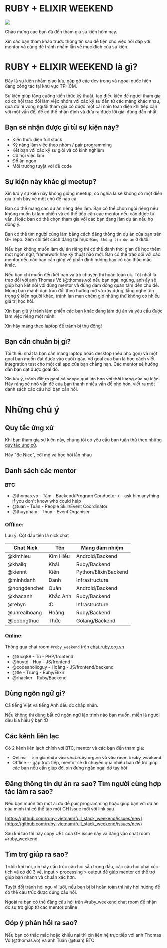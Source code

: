 # RUBY + ELIXIR WEEKEND

![](http://i.giphy.com/HoffxyN8ghVuw.gif)

Chào mừng các bạn đã đến tham gia sự kiện hôm nay.

Xin các bạn tham khảo trước thông tin sau để tiện cho việc
hỏi đáp với mentor và cũng để tránh nhầm lẫn về mục đích
của sự kiện.

# RUBY + ELIXIR WEEKEND là gì?

Đây là sự kiện nhằm giao lưu, gặp gỡ các dev trong và
ngoài nước hiện đang công tác tại khu vực TPHCM.

Sự kiện giúp tăng cường kiến thức kỹ thuật, tạo điều
kiện để người tham gia có cơ hội trao đổi làm việc nhóm
với các kỹ sư đến từ các mảng khác nhau, qua đó hi vọng
người tham gia có được một cái nhìn toàn diện khi tiếp cận với một vấn đề, để có thể nhận định và đưa ra được lời giải đúng đắn nhất.

## Bạn sẽ nhận được gì từ sự kiện này?

* Kiến thức diện full stack
* Kỹ năng làm việc theo nhóm / pair programming
* Kết bạn với các kỹ sư giỏi và có kinh nghiệm
* Cơ hội việc làm
* Đồ ăn ngon
* Môi trường tuyệt vời để code

## Sự kiện này khác gì meetup?

Xin lưu ý sự kiện này không giống meetup, có nghĩa là
sẽ không có một diễn giả trình bày về một chủ để nào cả.

Bạn có thể mang các dự án riêng đến làm. Bạn có thể chọn
ngồi riêng nếu không muốn bị làm phiền và có thể tiếp cận
các mentor nếu cần được tư vấn. Hoặc bạn có thể chọn tham
gia với các bạn đang làm dự án nếu họ đồng ý.

Bạn có thể tìm người cùng làm bằng cách đăng thông tin
dự án của bạn trên GH repo. Xem chi tiết cách đăng tại
mục `Đăng thông tin dự án` ở dưới.

Nếu bạn không muốn làm dự án riêng thì có thể dành thời
gian để học thêm một ngôn ngữ, framework hay kỹ thuật nào
mới. Bạn có thể trao đổi với các mentor nếu các bạn cần
giúp về phần định hướng hay có các thắc mắc khác.

Nếu bạn chỉ muốn đến kết bạn và trò chuyện thì hoàn toàn
ok. Tốt nhất là trao đổi với anh Thomas Võ (@thomas.vo) nếu
bạn ngại ngùng, anh ấy sẽ giúp bạn kết nối với đúng mentor và đúng
đám đông quan tâm đến chủ đề. Mong bạn mạnh dạn trao đổi
theo hướng mở và xây dựng, lắng nghe tôn trọng ý kiến
người khác, tránh lan man chém gió những thứ không có
nhiều giá trị học hỏi.

Xin bạn giữ ý tránh làm phiền các bạn khác đang làm
dự án và yêu cầu được làm việc riêng một mình.

Xin hãy mang theo laptop để tránh bị thụ động!

## Bạn cần chuẩn bị gì?

Tối thiểu nhất là bạn cần mang laptop hoặc desktop (nếu nhỏ gọn)
và một goal bạn muốn đạt được vào cuối ngày. Vd goal của bạn
là học cách viết integration test cho một cái app của bạn chẳng
hạn. Các mentor sẽ hướng dẫn bạn đạt được goal đó.

Xin lưu ý, tránh đặt ra goal có scope quá lớn hơn với thời lượng
của sự kiện. Hãy ráng xé nhỏ vấn đề của bạn thành nhiều vấn
đề nhỏ hơn, viết ra một danh sách các câu hỏi bạn cần hỏi.

# Những chú ý

## Quy tắc ứng xử

Khi bạn tham gia sự kiện này, chúng tôi có yêu cầu
bạn tuân thủ theo những [quy tắc ứng xử](http://ruby.org.vn/code-of-conduct.html). 

Hãy "Be Nice", cởi mở và học hỏi lẫn nhau

## Danh sách các mentor

### BTC

* @thomas.vo - Tâm - Backend/Program Conductor <-- ask him anything if you don't know who could help
* @tuan - Tuấn - People Skill/Event Coordinator
* @thuypham - Thuý - Event Organiser

### Offline:

Lưu ý: Cột đầu tiên là nick chat

| Chat Nick | Tên | Mảng đảm nhiệm |
| --------- | --- | -------------- |
| @kimhieu | Kim Hiếu | Android/Backend |
| @khailq | Khải | Ruby/Backend |
| @kiennt | Kiên | Python/Elixir/Backend |
| @minhdanh | Danh | Infrastructure |
| @nongdenchet | Quân | Android/Backend |
| @khacanh | Khắc Anh | Ruby/Backend |
| @rebyn | :D | Infrastructure |
| @unrealhoang | Hoàng | Ruby/Backend |
| @ledongthuc | Thức | Golang/Backend |

### Online:

Thông qua chat room `#ruby_weekend` trên [chat.ruby.org.vn](http://chat.ruby.org.vn)

* @tucq88 - Tú - PHP/frontend
* @huytd - Huy - JS/frontend
* @codeaholicguy - Hoàng - JS/frontend/backend
* @tle - Trung - Ruby/Elixir
* @rhacker - Ruby/Backend

## Dùng ngôn ngữ gì?

Cả tiếng Việt và tiếng Anh đều đc chấp nhận.

Nếu không thì dùng bất cứ ngôn ngữ lập trình nào bạn
muốn, miễn là người đầu kia hiểu ý bạn :D

## Các kênh liên lạc

Có 2 kênh liên lạch chính với BTC, mentor và các bạn đến
tham gia:

* Online -- xin gia nhập vào chat.ruby.org.vn và vào room #ruby_weekend
* Offline -- gặp trực tiếp, mentor sẽ di chuyển qua nhiều
bàn để trợ giúp các bạn nếu cần giúp đỡ, xin đừng ngần ngại
dơ tay hỏi

## Đăng thông tin dự án ra sao? Tìm người cùng hợp tác làm ra sao?

Nếu bạn muốn tìm một ai đó để pair programming hoặc giúp bạn
với dự án của mình thì có thể tạo một GH Issue mới với link sau

[https://github.com/ruby-vietnam/full_stack_weekend/issues/new](https://github.com/ruby-vietnam/full_stack_weekend/issues/new)

Sau khi tạo thì hãy copy URL của GH issue này và đăng vào chat
room #ruby_weekend

## Tìm trợ giúp ra sao?

Trước khi hỏi, xin hãy cấu trúc câu hỏi sẵn trong đầu, các câu
hỏi phải xúc tích và có đủ 3 vế, input > processing > output
để giúp mentor có thể trợ giúp bạn nhanh và chuẩn xác hơn.

Tuyệt đối tránh hỏi ngu vì lười, nếu bạn bị bí hoàn toàn thì
hãy hỏi hướng để có thể cấu trúc được đúng câu hỏi.

Ngoài ra bạn có thể đăng câu hỏi trên #ruby_weekend chat room
để nhận đc sự trợ giúp từ các mentor online

## Góp ý phản hồi ra sao?

Nếu bạn có thắc mắc hoặc khiếu nại thì xin liên hệ trực
tiếp với anh Thomas Vo (@thomas.vo) và anh Tuấn (@tuan) BTC
